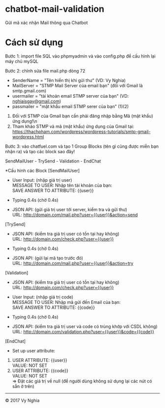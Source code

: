 # chatbot-mail-validation
Gửi mã xác nhận Mail thông qua Chatbot

# Cách sử dụng
Bước 1: import file SQL vào phpmyadmin và vào config.php để cấu hình lại máy chủ mySQL

Bước 2: chỉnh sửa file mail.php dòng 72
- SenderName = "Tên hiển thị khi gửi thư" (VD: Vy Nghia)
- MailServer = "STMP Mail Server của email bạn" (đối với Gmail là smtp.gmail.com)
- usermailer = "tài khoản email STMP server của bạn" (VD: nghiaisgay@gmail.com)
- passmailer = "mật khẩu email STMP serer của bạn" (1)(2)

1. Đối với STMP của Gmail bạn cần phải đăng nhập bằng Mã (mật khẩu) ứng dụng!\n
2. Tham khảo STMP và mã (mật khẩu) ứng dụng của Gmail tại: https://thachpham.com/wordpress/wordpress-tutorials/smtp-gmail-wordpress.html

Bước 3: vào chatfuel.com và tạo 1 Group Blocks (tên gì cũng được miễn bạn nhận ra) và tạo các block sao đây!

SendMailUser - TrySend - Validation - EndChat

*Cấu hình các Block
[SendMailUser]
+ User Input: (nhập giá trị user)<br />
MESSAGE TO USER: Nhập tên tài khoản của bạn:<br />
SAVE ANSWER TO ATTRIBUTE: {{user}}

+ Typing 0.4s (chờ 0.4s)

+ JSON API: (gửi giá trị user tới server, kiểm tra và gửi thư)<br />
URL: http://domain.com/mail.php?user={{user}}&action=send

[TrySend]

+ JSON API: (kiểm tra giá trị user có tồn tại hay không)<br />
URL: http://domain.com/check.php?user={{user}}

+ Typing 0.4s (chờ 0.4s)

+ JSON API: (gửi lại mã tạo trước đó)<br />
URL: http://domain.com/mail.php?user={{user}}&action=try

[Validation]
+ JSON API: (kiểm tra giá trị user có tồn tại hay không)<br />
URL: http://domain.com/check.php?user={{user}}

+ User Input: (nhập giá trị code)<br />
MESSAGE TO USER: Nhập mã gửi đến Email của bạn:<br />
SAVE ANSWER TO ATTRIBUTE: {{code}}

+ Typing 0.4s (chờ 0.4s)

+ JSON API: (kiểm tra giá trị user và code có trùng khớp với CSDL không)<br />
URL: http://domain.com/validation.php?user={{user}}&code={{code}}

[EndChat] 
+ Set up user attribute:<br />
1. USER ATTRIBUTE: {{user}}<br />
VALUE: NOT SET<br />
2. USER ATTRIBUTE: {{code}}<br />
VALUE: NOT SET<br />
=> Đặt các giá trị về null (để người dùng không sử dụng lại các nút có sẵn ở trên)

---
© 2017 Vy Nghia
